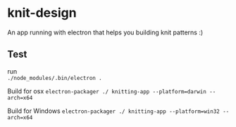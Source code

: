 # knit-design

An app running with electron that helps you building knit patterns :)

## Test

run    
````./node_modules/.bin/electron .````

Build for osx
````electron-packager ./ knitting-app --platform=darwin --arch=x64````

Build for Windows
````electron-packager ./ knitting-app --platform=win32 --arch=x64````

